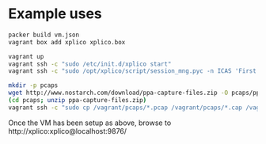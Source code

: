 Example uses
============

``` sh
packer build vm.json
vagrant box add xplico xplico.box

vagrant up
vagrant ssh -c "sudo /etc/init.d/xplico start"
vagrant ssh -c "sudo /opt/xplico/script/session_mng.pyc -n ICAS 'First Case'"

mkdir -p pcaps
wget http://www.nostarch.com/download/ppa-capture-files.zip -O pcaps/ppa-capture-files.zip
(cd pcaps; unzip ppa-capture-files.zip)
vagrant ssh -c "sudo cp /vagrant/pcaps/*.pcap /vagrant/pcaps/*.cap /vagrant/pcaps/*.dmp /opt/xplico/pol_1/sol_1/new"

```

Once the VM has been setup as above, browse to http://xplico:xplico@localhost:9876/
